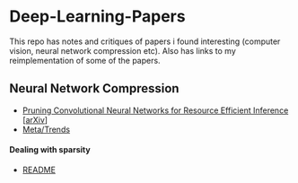 # Deep-Learning-Papers

This repo has notes and critiques of papers i found interesting (computer vision, neural network compression etc). Also has links to my reimplementation of some of the papers.


## Neural Network Compression

* [Pruning Convolutional Neural Networks for Resource Efficient Inference](./main/pcnnfrefi.md)  [[arXiv](https://arxiv.org/abs/1611.06440)]
* [Meta/Trends](./main/meta_nn_compression.md)

#### Dealing with sparsity  
* [README](./main/sparsity.md)
